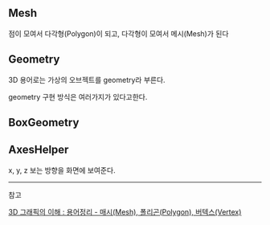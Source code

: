 ## Mesh

점이 모여서 다각형(Polygon)이 되고, 다각형이 모여서 메시(Mesh)가 된다

## Geometry

3D 용어로는 가상의 오브젝트를 geometry라 부른다.

geometry 구현 방식은 여러가지가 있다고한다.

## BoxGeometry


## AxesHelper

x, y, z 보는 방향을 화면에 보여준다.


---
참고

[3D 그래픽의 이해 : 용어정리 - 매시(Mesh), 폴리곤(Polygon), 버텍스(Vertex)](https://m.blog.naver.com/PostView.nhn?blogId=jidon333&logNo=60211144130&proxyReferer=https:%2F%2Fwww.google.com%2F)